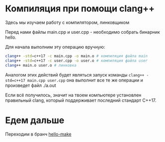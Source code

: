 # Компиляция при помощи clang++
Здесь мы изучаем работу с компилятором, линковщиком

Перед нами файлы main.cpp и user.cpp - необходимо собрать бинарник hello.

Для начала выполним эту операцию вручную: 
```bash
clang++ -std=c++17 -c main.cpp -o main.o # компиляция файла main
clang++ -std=c++17 -c user.cpp -o user.o # компиляция файла user
clang++ main.o user.o # линковка
```

Аналогом этих действий будет являться запуск команды ```clang++ -std=c++17 main.cpp user.cpp``` она выполнит все те же операции и произведет файл ./a.out

Если всё получилось, значит на твоем компьютере установлен правильный clang, который поддерживает последний стандарт C++17.

# Едем дальше
Переходим в бранч [hello-make](https://github.com/460s/meeting_backend/tree/hello-make)
